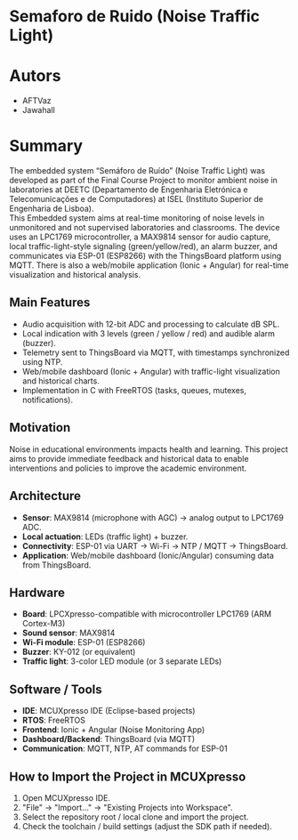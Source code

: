 
# Semaforo de Ruido (Noise Traffic Light)

# Autors
  - AFTVaz
  - Jawahall

# Summary
The embedded system “Semáforo de Ruído” (Noise Traffic Light) was developed as part of the Final Course Project to monitor ambient noise in 
laboratories at DEETC (Departamento de Engenharia Eletrónica e Telecomunicações e de Computadores) at ISEL (Instituto Superior de Engenharia de Lisboa).  
This Embedded system aims at real-time monitoring of noise levels in unmonitored and not supervised laboratories and classrooms. The device uses an LPC1769 microcontroller, a MAX9814 sensor for audio capture, local traffic-light-style signaling (green/yellow/red), an alarm buzzer, and communicates via ESP-01 (ESP8266) with the ThingsBoard platform using MQTT. There is also a web/mobile application (Ionic + Angular) for real-time visualization and historical analysis.

## Main Features
- Audio acquisition with 12-bit ADC and processing to calculate dB SPL.
- Local indication with 3 levels (green / yellow / red) and audible alarm (buzzer).
- Telemetry sent to ThingsBoard via MQTT, with timestamps synchronized using NTP.
- Web/mobile dashboard (Ionic + Angular) with traffic-light visualization and historical charts.
- Implementation in C with FreeRTOS (tasks, queues, mutexes, notifications).

## Motivation
Noise in educational environments impacts health and learning. This project aims to provide immediate feedback 
and historical data to enable interventions and policies to improve the academic environment.

## Architecture
- **Sensor**: MAX9814 (microphone with AGC) → analog output to LPC1769 ADC.  
- **Local actuation**: LEDs (traffic light) + buzzer.  
- **Connectivity**: ESP-01 via UART → Wi-Fi → NTP / MQTT → ThingsBoard.  
- **Application**: Web/mobile dashboard (Ionic/Angular) consuming data from ThingsBoard.

## Hardware
- **Board**: LPCXpresso-compatible with microcontroller LPC1769 (ARM Cortex-M3)  
- **Sound sensor**: MAX9814 
- **Wi-Fi module**: ESP-01 (ESP8266)
- **Buzzer**: KY-012 (or equivalent)  
- **Traffic light**: 3-color LED module (or 3 separate LEDs)

## Software / Tools
- **IDE**: MCUXpresso IDE (Eclipse-based projects)  
- **RTOS**: FreeRTOS 
- **Frontend**: Ionic + Angular (Noise Monitoring App)  
- **Dashboard/Backend**: ThingsBoard (via MQTT)  
- **Communication**: MQTT, NTP, AT commands for ESP-01

## How to Import the Project in MCUXpresso
1. Open MCUXpresso IDE.  
2. "File" → "Import..." → "Existing Projects into Workspace".  
3. Select the repository root / local clone and import the project.  
4. Check the toolchain / build settings (adjust the SDK path if needed).
